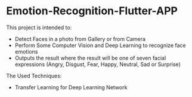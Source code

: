 # Emotion-Recognition-Flutter-APP

This project is intended to:
- Detect Faces in a photo from Gallery or from Camera
- Perform Some Computer Vision and Deep Learning to recognize face emotions
- Outputs the result where the result will be one of seven facial expressions (Angry, Disgust, Fear, Happy, Neutral, Sad or Surprise)

The Used Techniques:
- Transfer Learning for Deep Learning Network
